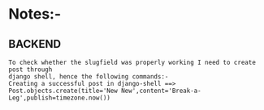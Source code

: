 <h1>Notes:-</h1>

## BACKEND

    To check whether the slugfield was properly working I need to create post through
    django shell, hence the following commands:-
    Creating a successful post in django-shell ==>
    Post.objects.create(title='New New',content='Break-a-Leg',publish=timezone.now())
